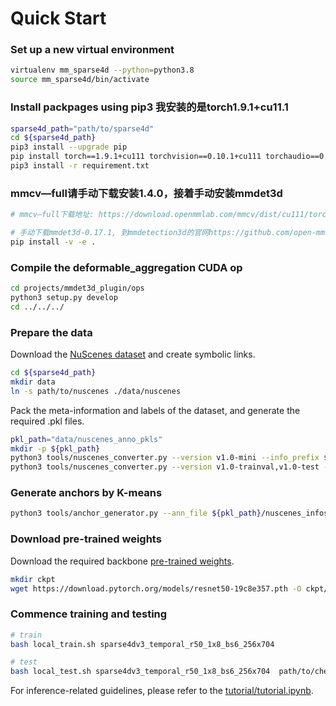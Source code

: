# Quick Start

### Set up a new virtual environment
```bash
virtualenv mm_sparse4d --python=python3.8
source mm_sparse4d/bin/activate
```

### Install packpages using pip3 我安装的是torch1.9.1+cu11.1
```bash
sparse4d_path="path/to/sparse4d"
cd ${sparse4d_path}
pip3 install --upgrade pip
pip install torch==1.9.1+cu111 torchvision==0.10.1+cu111 torchaudio==0.9.1 -f https://download.pytorch.org/whl/torch_stable.html
pip3 install -r requirement.txt
```
### mmcv—full请手动下载安装1.4.0，接着手动安装mmdet3d
```bash
# mmcv—full下载地址: https://download.openmmlab.com/mmcv/dist/cu111/torch1.9.0/index.html

# 手动下载mmdet3d-0.17.1, 到mmdetection3d的官网https://github.com/open-mmlab/mmdetection3d/tree/v0.17.1?tab=readme-ov-file
pip install -v -e .
```


### Compile the deformable_aggregation CUDA op
```bash
cd projects/mmdet3d_plugin/ops
python3 setup.py develop
cd ../../../
```

### Prepare the data
Download the [NuScenes dataset](https://www.nuscenes.org/nuscenes#download) and create symbolic links.
```bash
cd ${sparse4d_path}
mkdir data
ln -s path/to/nuscenes ./data/nuscenes
```

Pack the meta-information and labels of the dataset, and generate the required .pkl files.
```bash
pkl_path="data/nuscenes_anno_pkls"
mkdir -p ${pkl_path}
python3 tools/nuscenes_converter.py --version v1.0-mini --info_prefix ${pkl_path}/nuscenes-mini
python3 tools/nuscenes_converter.py --version v1.0-trainval,v1.0-test --info_prefix ${pkl_path}/nuscenes
```

### Generate anchors by K-means
```bash
python3 tools/anchor_generator.py --ann_file ${pkl_path}/nuscenes_infos_train.pkl
```

### Download pre-trained weights
Download the required backbone [pre-trained weights](https://download.pytorch.org/models/resnet50-19c8e357.pth).
```bash
mkdir ckpt
wget https://download.pytorch.org/models/resnet50-19c8e357.pth -O ckpt/resnet50-19c8e357.pth
```

### Commence training and testing
```bash
# train
bash local_train.sh sparse4dv3_temporal_r50_1x8_bs6_256x704

# test
bash local_test.sh sparse4dv3_temporal_r50_1x8_bs6_256x704  path/to/checkpoint
```

For inference-related guidelines, please refer to the [tutorial/tutorial.ipynb](../tutorial/tutorial.ipynb).
